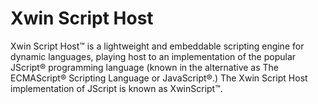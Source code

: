 Xwin Script Host
================

Xwin Script Host™ is a lightweight and embeddable scripting engine for dynamic
languages, playing host to an implementation of the popular JScript® programming
language (known in the alternative as The ECMAScript® Scripting Language or
JavaScript®.) The Xwin Script Host implementation of JScript is known as
XwinScript™.